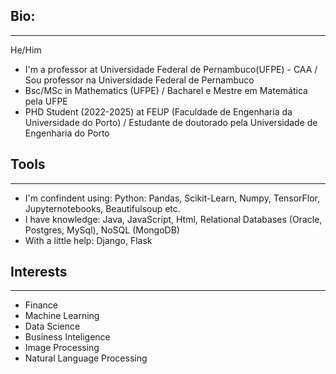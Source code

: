 ## Bio: 
---
He/Him
* I'm a professor at Universidade Federal de Pernambuco(UFPE) - CAA / Sou professor na Universidade Federal de Pernambuco
* Bsc/MSc in Mathematics (UFPE) / Bacharel e Mestre em Matemática pela UFPE
* PHD Student (2022-2025) at FEUP  (Faculdade de Engenharia da Universidade do Porto) / Estudante de doutorado pela Universidade de Engenharia do Porto 


<!--
**ftrajano/ftrajano** is a ✨ _special_ ✨ repository because its `README.md` (this file) appears on your GitHub profile.

- 🔭 I’m currently working on ...
- 🌱 I’m currently learning ...
- 👯 I’m looking to collaborate on ...
- 🤔 I’m looking for help with ...
- 💬 Ask me about ...
- 📫 How to reach me: ...
- 😄 Pronouns: ...
- ⚡ Fun fact: ...
-->

## Tools
---
* I'm confindent using: Python: Pandas, Scikit-Learn, Numpy, TensorFlor, Jupyternotebooks, Beautifulsoup etc.
*  I have knowledge: Java, JavaScript, Html, Relational Databases (Oracle, Postgres, MySql), NoSQL (MongoDB)
*  With a little help: Django, Flask


## Interests
---
* Finance
* Machine Learning
* Data Science
* Business Inteligence
* Image Processing
* Natural Language Processing
